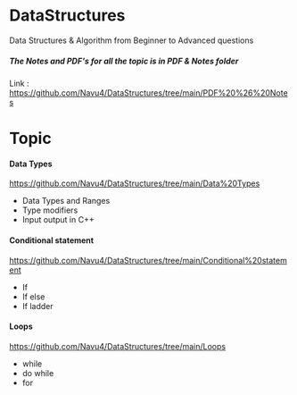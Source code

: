 # DataStructures
Data Structures &amp; Algorithm from Beginner to Advanced questions

##### The Notes and PDF's for all the topic is in PDF & Notes folder
Link : https://github.com/Navu4/DataStructures/tree/main/PDF%20%26%20Notes

# Topic
#### Data Types
https://github.com/Navu4/DataStructures/tree/main/Data%20Types
- Data Types and Ranges
-  Type modifiers
- Input output in C++
#### Conditional statement
https://github.com/Navu4/DataStructures/tree/main/Conditional%20statement
- If 
- If else
- If ladder
#### Loops
https://github.com/Navu4/DataStructures/tree/main/Loops
- while 
- do while
- for

